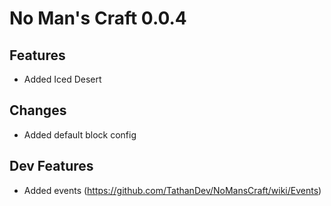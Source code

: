 # No Man's Craft 0.0.4

## Features
- Added Iced Desert

## Changes
- Added default block config

## Dev Features
- Added events (https://github.com/TathanDev/NoMansCraft/wiki/Events)